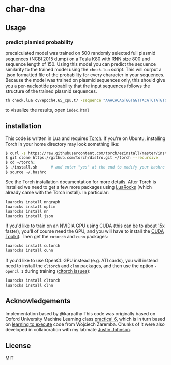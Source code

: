 
# char-dna


## Usage

### predict plamisd probability

precalculated model was trained on 500 randomly selected full plasmid sequences (NCBI 2015 dump) on a Tesla K80 with RNN size 800 and sequence length of 150. Using this model you can predict the sequence similarity to the trained model using the `check.lua` script. This will ourput a .json formatted file of the probability for every character in your sequences. Because the model was trained on plasmid sequences only, this should give you a per-nucleotide probability that the input sequences follows the structure of the trained plasmid sequences. 


```bash
th check.lua cv/epoch4.65_cpu.t7 -sequence "AAACACAGTGGTGGTTACATCTATGTGATTGCCCCTAATCCATACACAAAAAGCCGTATC" > test.json
```

to visualize the results, open `index.html` 

## installation

This code is written in Lua and requires [Torch](http://torch.ch/). If you're on Ubuntu, installing Torch in your home directory may look something like: 

```bash
$ curl -s https://raw.githubusercontent.com/torch/ezinstall/master/install-deps | bash
$ git clone https://github.com/torch/distro.git ~/torch --recursive
$ cd ~/torch; 
$ ./install.sh      # and enter "yes" at the end to modify your bashrc
$ source ~/.bashrc
```

See the Torch installation documentation for more details. After Torch is installed we need to get a few more packages using [LuaRocks](https://luarocks.org/) (which already came with the Torch install). In particular:

```bash
luarocks install nngraph 
luarocks install optim
luarocks install nn
luarocks install json
```

If you'd like to train on an NVIDIA GPU using CUDA (this can be to about 15x faster), you'll of course need the GPU, and you will have to install the [CUDA Toolkit](https://developer.nvidia.com/cuda-toolkit). Then get the `cutorch` and `cunn` packages:

```bash
luarocks install cutorch
luarocks install cunn
```

If you'd like to use OpenCL GPU instead (e.g. ATI cards), you will instead need to install the `cltorch` and `clnn` packages, and then use the option `-opencl 1` during training ([cltorch issues](https://github.com/hughperkins/cltorch/issues)):

```bash
luarocks install cltorch
luarocks install clnn
```



## Acknowledgements

Implementation based by @karpathy
This code was originally based on Oxford University Machine Learning class [practical 6](https://github.com/oxford-cs-ml-2015/practical6), which is in turn based on [learning to execute](https://github.com/wojciechz/learning_to_execute) code from Wojciech Zaremba. Chunks of it were also developed in collaboration with my labmate [Justin Johnson](http://cs.stanford.edu/people/jcjohns/).

## License

MIT

